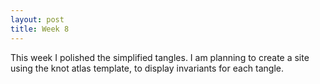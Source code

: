 ```yaml
---
layout: post
title: Week 8
---
```


This week I polished the simplified tangles. I am planning to create a site using the knot atlas template, to display invariants for each tangle.